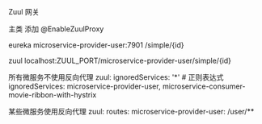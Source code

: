 Zuul 网关

主类 添加 @EnableZuulProxy 

eureka
    microservice-provider-user:7901
    /simple/{id}
  
zuul
    localhost:ZUUL_PORT/microservice-provider-user/simple/{id}
    
    

所有微服务不使用反向代理
zuul:
    ignoredServices: '*'  # 正则表达式
    ignoredServices: microservice-provider-user, microservice-consumer-movie-ribbon-with-hystrix
    
某些微服务使用反向代理
zuul:
    routes:
        microservice-provider-user: /user/**